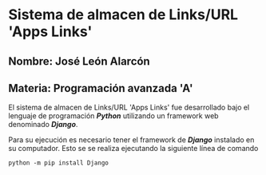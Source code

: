 

# Sistema de almacen de Links/URL 'Apps Links'

## **Nombre:** José León Alarcón
## **Materia:** Programación avanzada 'A'

El sistema de almacen de Links/URL 'Apps Links' fue desarrollado bajo el lenguaje de programación ***Python*** utilizando un framework web denominado ***Django***. 

Para su ejecución es necesario tener el framework de ***Django*** instalado en su computador. Esto se se realiza ejecutando la siguiente línea de comando 


` python -m pip install Django `

